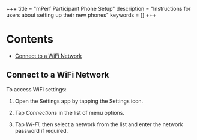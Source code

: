 +++
title = "mPerf Participant Phone Setup"
description = "Instructions for users about setting up their new phones"
keywords = []
+++

# Contents

- [Connect to a WiFi Network](#wifi)

## Connect to a WiFi Network

To access WiFi settings:

1) Open the Settings app by tapping the Settings icon.

2) Tap *Connections* in the list of menu options.

3) Tap *Wi-Fi*, then select a network from the list and enter the network password if required.
